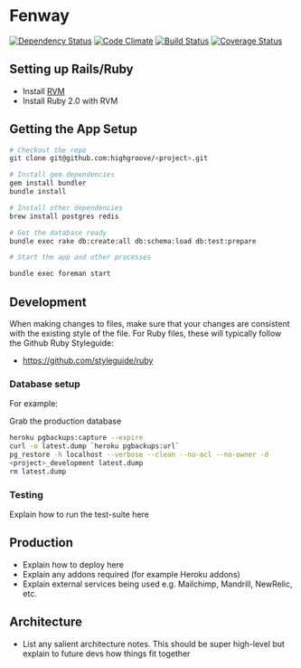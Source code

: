 # Fenway

[![Dependency Status](https://gemnasium.com/kurtisnelson/senior-design.png)](https://gemnasium.com/kurtisnelson/senior-design)
[![Code Climate](https://codeclimate.com/github/kurtisnelson/senior-design.png)](https://codeclimate.com/github/kurtisnelson/senior-design)
[![Build Status](https://secure.travis-ci.org/kurtisnelson/senior-design.png)](http://travis-ci.org/kurtisnelson/senior-design)
[![Coverage Status](https://coveralls.io/repos/kurtisnelson/senior-design/badge.png?branch=master)](https://coveralls.io/r/kurtisnelson/senior-design)

## Setting up Rails/Ruby

* Install [RVM](https://rvm.io/)
* Install Ruby 2.0 with RVM

## Getting the App Setup

```bash
# Checkout the repo
git clone git@github.com:highgroove/<project>.git

# Install gem dependencies
gem install bundler
bundle install

# Install other dependencies
brew install postgres redis

# Get the database ready
bundle exec rake db:create:all db:schema:load db:test:prepare

# Start the app and other processes

bundle exec foreman start
```

## Development

When making changes to files, make sure that your changes are consistent with
the existing style of the file. For Ruby files, these will typically follow the
Github Ruby Styleguide:

* https://github.com/styleguide/ruby

### Database setup

For example:

Grab the production database

```bash
heroku pgbackups:capture --expire
curl -o latest.dump `heroku pgbackups:url`
pg_restore -h localhost --verbose --clean --no-acl --no-owner -d
<project>_development latest.dump
rm latest.dump
```


### Testing

Explain how to run the test-suite here

## Production

* Explain how to deploy here
* Explain any addons required (for example Heroku addons)
* Explain external services being used e.g. Mailchimp, Mandrill, NewRelic, etc.

## Architecture

* List any salient architecture notes.  This should be super high-level but
  explain to future devs how things fit together
